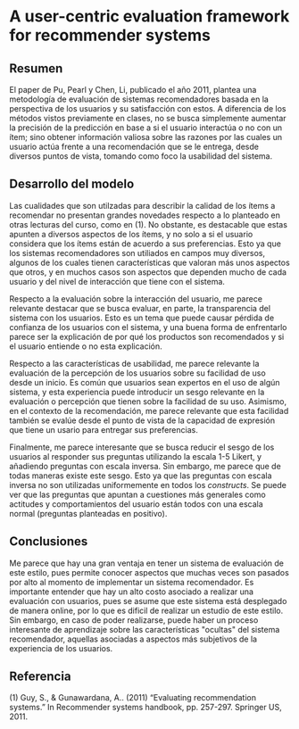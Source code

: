 # A user-centric evaluation framework for recommender systems

## Resumen

El paper de Pu, Pearl y Chen, Li, publicado el año 2011, plantea una metodología de evaluación de sistemas recomendadores basada en la perspectiva de los usuarios y su satisfacción con estos. A diferencia de los métodos vistos previamente en clases, no se busca simplemente aumentar la precisión de la predicción en base a si el usuario interactúa o no con un ítem; sino obtener información valiosa sobre las razones por las cuales un usuario actúa frente a una recomendación que se le entrega, desde diversos puntos de vista, tomando como foco la usabilidad del sistema.

## Desarrollo del modelo

Las cualidades que son utilzadas para describir la calidad de los ítems a recomendar no presentan grandes novedades respecto a lo planteado en otras lecturas del curso, como en (1). No obstante, es destacable que estas apunten a diversos aspectos de los ítems, y no solo a si el usuario considera que los ítems están de acuerdo a sus preferencias. Esto ya que los sistemas recomendadores son utiliados en campos muy diversos, algunos de los cuales tienen características que valoran más unos aspectos que otros, y en muchos casos son aspectos que dependen mucho de cada usuario y del nivel de interacción que tiene con el sistema. 

Respecto a la evaluación sobre la interacción del usuario, me parece relevante destacar que se busca evaluar, en parte, la transparencia del sistema con los usuarios. Esto es un tema que puede causar pérdida de confianza de los usuarios con el sistema, y una buena forma de enfrentarlo parece ser la explicación de por qué los productos son recomendados y si el usuario entiende o no esta explicación.

Respecto a las características de usabilidad, me parece relevante la evaluación de la percepción de los usuarios sobre su facilidad de uso desde un inicio. Es común que usuarios sean expertos en el uso de algún sistema, y esta experiencia puede introducir un sesgo relevante en la evaluación o percepción que tienen sobre la facilidad de su uso. Asimismo, en el contexto de la recomendación, me parece relevante que esta facilidad también se evalúe desde el punto de vista de la capacidad de expresión que tiene un usario para entregar sus preferencias.

Finalmente, me parece interesante que se busca reducir el sesgo de los usuarios al responder sus preguntas utilizando la escala 1-5 Likert, y añadiendo preguntas con escala inversa. Sin embargo, me parece que de todas maneras existe este sesgo. Esto ya que las preguntas con escala inversa no son utilizadas uniformemente en todos los *constructs*. Se puede ver que las preguntas que apuntan a cuestiones más generales como actitudes y comportamientos del usuario están todos con una escala normal (preguntas planteadas en positivo).

## Conclusiones

Me parece que hay una gran ventaja en tener un sistema de evaluación de este estilo, pues permite conocer aspectos que muchas veces son pasados por alto al momento de implementar un sistema recomendador. Es importante entender que hay un alto costo asociado a realizar una evaluación con usuarios, pues se asume que este sistema está desplegado de manera online, por lo que es dificil de realizar un estudio de este estilo. Sin embargo, en caso de poder realizarse, puede haber un proceso interesante de aprendizaje sobre las características "ocultas" del sistema recomendador, aquellas asociadas a aspectos más subjetivos de la experiencia de los usuarios.

## Referencia

(1) Guy, S., & Gunawardana, A.. (2011) “Evaluating recommendation systems.” In Recommender systems handbook, pp. 257-297. Springer US, 2011.